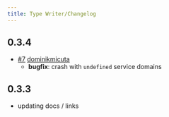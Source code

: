 ```yaml
---
title: Type Writer/Changelog
---
```


## 0.3.4

- [#7](https://github.com/Digital-Alchemy-TS/type-writer/pull/4) [dominikmicuta](https://github.com/dominikmicuta)
  - **bugfix**: crash with `undefined` service domains

## 0.3.3

- updating docs / links
